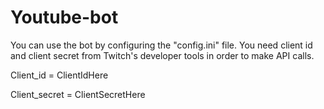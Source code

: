 # Youtube-bot

You can use the bot by configuring the "config.ini" file.
You need client id and client secret from Twitch's developer tools in order to make API calls.

Client_id = ClientIdHere

Client_secret = ClientSecretHere
